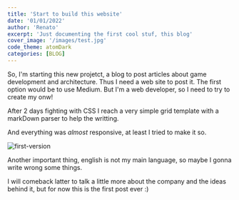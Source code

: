 ```yaml
---
title: 'Start to build this website'
date: '01/01/2022'
author: 'Renato'
excerpt: 'Just documenting the first cool stuf, this blog'
cover_image: '/images/test.jpg'
code_theme: atomDark
categories: [BLOG]
---
```


So, I'm starting this new projetct, a blog to post articles about game development and architecture. Thus I need a web site to post it. The first option would be to use Medium. But I'm a web developer, so I need to try to create my onw!

After 2 days fighting with CSS I reach a very simple grid template with a markDown parser to help the writting.

And everything was *almost* responsive, at least I tried to make it so.



![first-version](/images/first-version.gif)

Another important thing, english is not my main language, so maybe I gonna write wrong some things.

I will comeback latter to talk a little more about the company and the ideas behind it, but for now this is the first post ever :)

